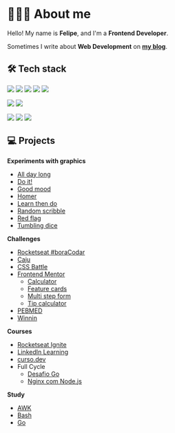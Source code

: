 # 👨🏻‍💻 About me

Hello! My name is **Felipe**, and I'm a **Frontend Developer**.

Sometimes I write about **Web Development** on [**my blog**](https://blog.felipeog.com.br/en/).

## 🛠 Tech stack

[![](https://img.shields.io/badge/-HTML5-333?style=flat&logo=html5&logoColor=fff)](https://www.google.com/search?q=HTML5)
[![](https://img.shields.io/badge/-CSS3-333?style=flat&logo=css3&logoColor=fff)](https://www.google.com/search?q=CSS3)
[![](https://img.shields.io/badge/-JavaScript-333?style=flat&logo=javascript&logoColor=fff)](https://www.google.com/search?q=JavaScript)
[![](https://img.shields.io/badge/-Node.js-333?style=flat&logo=node.js&logoColor=fff)](https://www.google.com/search?q=Node.js)
[![](https://img.shields.io/badge/-TypeScript-333?style=flat&logo=typescript&logoColor=fff)](https://www.google.com/search?q=TypeScript)

[![](https://img.shields.io/badge/-Git-333?style=flat&logo=git&logoColor=fff)](https://www.google.com/search?q=Git)
[![](https://img.shields.io/badge/-GitHub-333?style=flat&logo=github&logoColor=fff)](https://www.google.com/search?q=GitHub)

[![](https://img.shields.io/badge/-Visual%20Studio%20Code-333?style=flat&logo=visual-studio-code&logoColor=fff)](https://www.google.com/search?q=Visual%20Studio%20Code)
[![](https://img.shields.io/badge/-Json-333?style=flat&logo=json&logoColor=fff)](https://www.google.com/search?q=Json)
[![](https://img.shields.io/badge/-Markdown-333?style=flat&logo=markdown&logoColor=fff)](https://www.google.com/search?q=Markdown)

## 💻 Projects

**Experiments with graphics**

- [All day long](https://github.com/felipeog/all-day-long)
- [Do it!](https://github.com/felipeog/do-it)
- [Good mood](https://github.com/felipeog/good-mood)
- [Homer](https://github.com/felipeog/homer)
- [Learn then do](https://github.com/felipeog/learn-then-do)
- [Random scribble](https://github.com/felipeog/random-scribble)
- [Red flag](https://github.com/felipeog/red-flag)
- [Tumbling dice](https://github.com/felipeog/tumbling-dice)

**Challenges**

- [Rocketseat #boraCodar](https://github.com/felipeog/bora-codar)
- [Caju](https://github.com/felipeog/caju-frontend-challenge)
- [CSS Battle](https://github.com/felipeog/cssbattle)
- [Frontend Mentor](https://github.com/felipeog/frontend-mentor)
  - [Calculator](https://github.com/felipeog/fm-calculator-app)
  - [Feature cards](https://github.com/felipeog/fm-four-card-feature-section)
  - [Multi step form](https://github.com/felipeog/fm-multi-step-form)
  - [Tip calculator](https://github.com/felipeog/fm-tip-calculator-app)
- [PEBMED](https://github.com/felipeog/pebmed-frontend-challenge)
- [Winnin](https://github.com/felipeog/teste-winnin)

**Courses**

- [Rocketseat Ignite](https://github.com/felipeog/ignite)
- [LinkedIn Learning](https://github.com/felipeog/linkedin-learning)
- [curso.dev](https://github.com/felipeog/cd-tabnews)
- Full Cycle
  - [Desafio Go](https://github.com/felipeog/fc-docker-go)
  - [Nginx com Node.js](https://github.com/felipeog/fc-docker-nginx-nodejs)

**Study**

- [AWK](https://github.com/felipeog/awk)
- [Bash](https://github.com/felipeog/bash)
- [Go](https://github.com/felipeog/go)
